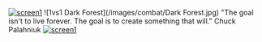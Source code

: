 [![screen1](http://bitbof.com/stuff/webchemy_screen.jpg)](#)
![1vs1 Dark Forest](/images/combat/Dark Forest.jpg)
"The goal isn't to live forever. The goal is to create something that will."
Chuck Palahniuk
[![screen1](http://bitbof.com/stuff/webchemy_screen.jpg)](#)
